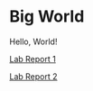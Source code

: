 
# Big World

Hello, World!

[Lab Report 1](lab-report-1-week-0.html)

[Lab Report 2](lab-report-1-week-1.html)
